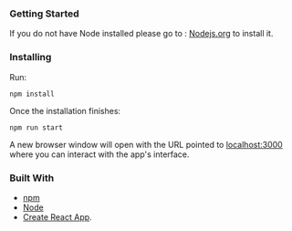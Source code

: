 ### Getting Started

If you do not have Node installed please go to : 
[Nodejs.org](https://nodejs.org/en/) to install it. 

### Installing
Run:
```
npm install
```
Once the installation finishes:
```
npm run start
```
A new browser window will open with the URL pointed to [localhost:3000](http://localhost:3000/) where you can interact with the app's interface.

### Built With
* [npm](https://www.npmjs.com/)
* [Node](https://nodejs.org/en/)
* [Create React App](https://github.com/facebookincubator/create-react-app). 
